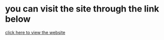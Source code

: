 <h1>you can visit the site through the link below</h1>
<a href="https://endearing-truffle-8fbdd6.netlify.app/">click here to view the website</a>

